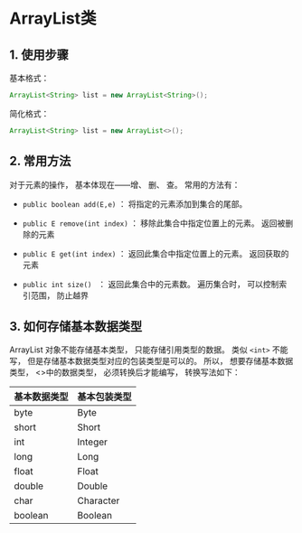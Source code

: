 # ArrayList类

## 1. 使用步骤

基本格式： 

```java
ArrayList<String> list = new ArrayList<String>();
```

简化格式： 

```java
ArrayList<String> list = new ArrayList<>();
```

## 2. 常用方法

对于元素的操作， 基本体现在——增、 删、 查。 常用的方法有： 

+ `public boolean add(E,e)` ： 将指定的元素添加到集合的尾部。 

+ `public E remove(int index)` ： 移除此集合中指定位置上的元素。 返回被删除的元素

+ `public E get(int index)` ： 返回此集合中指定位置上的元素。 返回获取的元素

+ `public int size() ` ： 返回此集合中的元素数。 遍历集合时， 可以控制索引范围， 防止越界

## 3. 如何存储基本数据类型

ArrayList 对象不能存储基本类型， 只能存储引用类型的数据。 类似 `<int>`  不能写， 但是存储基本数据类型对应的包装类型是可以的。 所以， 想要存储基本数据类型， <>中的数据类型， 必须转换后才能编写， 转换写法如下： 

| 基本数据类型 | 基本包装类型 |
|--------------|--------------|
| byte         | Byte         |
| short        | Short        |
| int          | Integer      |
| long         | Long         |
| float        | Float        |
| double       | Double       |
| char         | Character    |
| boolean      | Boolean      |
